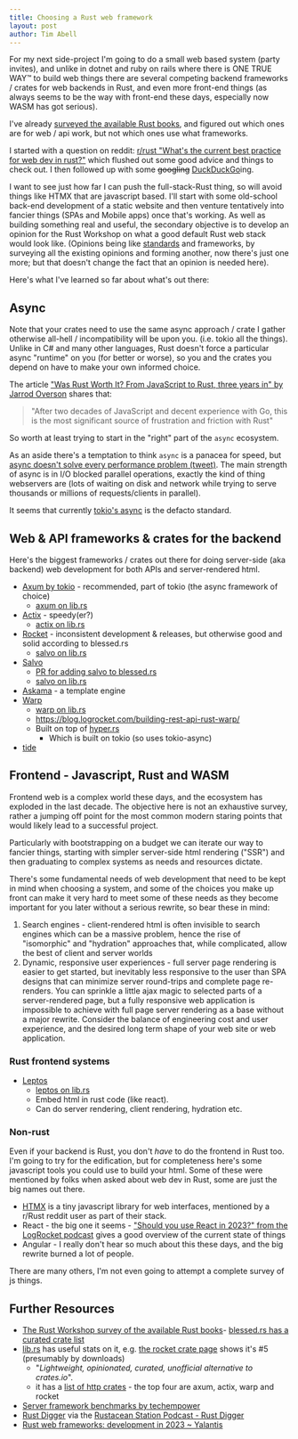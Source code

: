 ```yaml
---
title: Choosing a Rust web framework
layout: post
author: Tim Abell
---
```


For my next side-project I'm going to do a small web based system (party invites), and unlike in dotnet and ruby on rails where there is ONE TRUE WAY™ to build web things there are several competing backend frameworks / crates for web backends in Rust, and even more front-end things (as always seems to be the way with front-end these days, especially now WASM has got serious).

I've already [surveyed the available Rust books](/2023/06/18/rust-programming-books/), and figured out which ones are for web / api work, but not which ones use what frameworks.

I started with a question on reddit: [r/rust "What's the current best practice for web dev in rust?"](https://www.reddit.com/r/rust/comments/17dt9bo/whats_the_current_best_practice_for_web_dev_in/) which flushed out some good advice and things to check out. I then followed up with some ~~googling~~ [DuckDuckGo](https://duckduckgo.com/)ing.

I want to see just how far I can push the full-stack-Rust thing, so will avoid things like HTMX that are javascript based. I'll start with some old-school back-end development of a static website and then venture tentatively into fancier things (SPAs and Mobile apps) once that's working. As well as building something real and useful, the secondary objective is to develop an opinion for the Rust Workshop on what a good default Rust web stack would look like. (Opinions being like [standards](https://xkcd.com/927/) and frameworks, by surveying all the existing opinions and forming another, now there's just one more; but that doesn't change the fact that an opinion is needed here).

Here's what I've learned so far about what's out there:

## Async

Note that your crates need to use the same async approach / crate I gather otherwise all-hell / incompatibility will be upon you. (i.e. tokio all the things). Unlike in C# and many other languages, Rust doesn't force a particular async "runtime" on you (for better or worse), so you and the crates you depend on have to make your own informed choice.

The article ["Was Rust Worth It? From JavaScript to Rust, three years in" by Jarrod Overson](https://jsoverson.medium.com/was-rust-worth-it-f43d171fb1b3) shares that:

> "After two decades of JavaScript and decent experience with Go, this is the most significant source of frustration and friction with Rust"

So worth at least trying to start in the "right" part of the `async` ecosystem.

As an aside there's a temptation to think `async` is a panacea for speed, but [async doesn't solve every performance problem (tweet)](https://twitter.com/tim_abell/status/1725054318108197032). The main strength of async is in I/O blocked parallel operations, exactly the kind of thing webservers are (lots of waiting on disk and network while trying to serve thousands or millions of requests/clients in parallel).

It seems that currently [tokio's async](https://tokio.rs/tokio/tutorial/async) is the defacto standard.

## Web & API frameworks & crates for the backend

Here's the biggest frameworks / crates out there for doing server-side (aka backend) web development for both APIs and server-rendered html.

- [Axum by tokio](https://github.com/tokio-rs/axum) - recommended, part of tokio (the async framework of choice)
  - [axum on lib.rs](https://lib.rs/crates/axum)
- [Actix](https://actix.rs/) - speedy(er?)
  - [actix on lib.rs](https://lib.rs/crates/actix)
- [Rocket](https://rocket.rs/) - inconsistent development & releases, but otherwise good and solid according to blessed.rs
  - [salvo on lib.rs](https://lib.rs/crates/salvo)
- [Salvo](https://salvo.rs/)
  - [PR for adding salvo to blessed.rs](https://github.com/nicoburns/blessed-rs/pull/81/files)
  - [salvo on lib.rs](https://lib.rs/crates/salvo)
- [Askama](https://djc.github.io/askama/) - a template engine
- [Warp](https://crates.io/crates/warp)
  - [warp on lib.rs](https://lib.rs/crates/warp)
  - <https://blog.logrocket.com/building-rest-api-rust-warp/>
  - Built on top of [hyper.rs](https://hyper.rs/)
    - Which is built on tokio (so uses tokio-async)
- [tide](https://github.com/http-rs/tide)

## Frontend - Javascript, Rust and WASM

Frontend web is a complex world these days, and the ecosystem has exploded in the last decade. The objective here is not an exhaustive survey, rather a jumping off point for the most common modern staring points that would likely lead to a successful project.

Particularly with bootstrapping on a budget we can iterate our way to fancier things, starting with simpler server-side html rendering ("SSR") and then graduating to complex systems as needs and resources dictate.

There's some fundamental needs of web development that need to be kept in mind when choosing a system, and some of the choices you make up front can make it very hard to meet some of these needs as they become important for you later without a serious rewrite, so bear these in mind:

1. Search engines - client-rendered html is often invisible to search engines which can be a massive problem, hence the rise of "isomorphic" and "hydration" approaches that, while complicated, allow the best of client and server worlds
2. Dynamic, responsive user experiences - full server page rendering is easier to get started, but inevitably less responsive to the user than SPA designs that can minimize server round-trips and complete page re-renders. You can sprinkle a little ajax magic to selected parts of a server-rendered page, but a fully responsive web application is impossible to achieve with full page server rendering as a base without a major rewrite. Consider the balance of engineering cost and user experience, and the desired long term shape of your web site or web application.

### Rust frontend systems

- [Leptos](https://leptos.dev/)
  - [leptos on lib.rs](https://lib.rs/crates/leptos)
  - Embed html in rust code (like react).
  - Can do server rendering, client rendering, hydration etc.

### Non-rust

Even if your backend is Rust, you don't *have* to do the frontend in Rust too. I'm going to try for the edification, but for completeness here's some javascript tools you could use to build your html. Some of these were mentioned by folks when asked about web dev in Rust, some are just the big names out there.

- [HTMX](https://htmx.org/) is a tiny javascript library for web interfaces, mentioned by a r/Rust reddit user as part of their stack.
- React - the big one it seems - ["Should you use React in 2023?" from the LogRocket podcast](https://podrocket.logrocket.com/react-in-2023) gives a good overview of the current state of things
- Angular - I really don't hear so much about this these days, and the big rewrite burned a lot of people.

There are many others, I'm not even going to attempt a complete survey of js things.

## Further Resources

- [The Rust Workshop survey of the available Rust books](/2023/06/18/rust-programming-books/)- [blessed.rs has a curated crate list](https://blessed.rs/crates#section-networking-subsection-http-foundations)
- [lib.rs](https://lib.rs/crates) has useful stats on it, e.g. [the rocket crate page](https://lib.rs/crates/rocket) shows it's #5 (presumably by downloads)
  - "*Lightweight, opinionated, curated, unofficial alternative to crates.io*".
  - it has a [list of http crates](https://lib.rs/web-programming/http-server) - the top four are axum, actix, warp and rocket
- [Server framework benchmarks by techempower](https://www.techempower.com/benchmarks/#section=data-r22&hw=ph&test=plaintext)
- [Rust Digger](https://rust-digger.code-maven.com/) via the [Rustacean Station Podcast - Rust Digger](https://rustacean-station.org/episode/gabor-szabo/)
- [Rust web frameworks: development in 2023 ~ Yalantis](https://yalantis.com/blog/rust-web-frameworks/)
